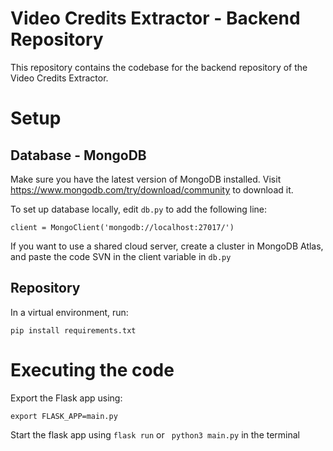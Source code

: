 # Video Credits Extractor - Backend Repository

This repository contains the codebase for the backend repository of the Video Credits Extractor. 

# Setup
## Database - MongoDB
Make sure you have the latest version of MongoDB installed. Visit https://www.mongodb.com/try/download/community to download it.

To set up database locally, edit `db.py` to add the following line:
``` 
client = MongoClient('mongodb://localhost:27017/') 
```
If you want to use a shared cloud server, create a cluster in MongoDB Atlas, and paste the code SVN in the client variable in `db.py`

## Repository
In a virtual environment, run:
```
pip install requirements.txt
```

# Executing the code

 Export the Flask app using:
 ```
 export FLASK_APP=main.py
 ```
 Start the flask app using
 ``` flask run ``` or
 ``` python3 main.py``` in the terminal
